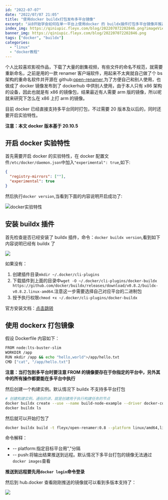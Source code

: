 ```yaml
---
id: "2022-07-07"
date: "2022/07/07 21:05"
title: "使用docker buildx打包发布多平台镜像"
excerpt: "从0开始学会如何在单一平台上使用docker 的 buildx插件打包多平台镜像并推送到dockerhub"
index_img: https://qiniupic.fleyx.com/blog/202207072202846.png?imageView2/2/w/200
banner_img: https://qiniupic.fleyx.com/blog/202207072202846.png
tags: ["docker", "buildx"]
categories:
  - "linux"
  - "docker教程"
---
```


<span id="blogIdSpan" style="display:none">2022-07-07</span>
个人比较喜欢影视作品，下载了大量的剧集视频，有些文件的命名不规范，就需要重新命名，之前是用的一款 renamer 客户端软件，用起来不太爽就自己做了个 bs 架构的重命名软件并开源在 github:[open-renamer](https://github.com/FleyX/open-renamer),为了方便自己和别人使用，也做成了 docker 镜像发布到了 dockerhub 中供别人使用，由于本人只有 x86 架构的设备，因此也就是有 x86 的镜像包，结果最近有人需要 arm 版的镜像，所以呢就来研究下怎么在 x86 上打 arm 的镜像。

目前 docker 已经直接支持多平台同时打包，不过需要 20 版本及以后的，同时还要开启实验特性。

**注意：本文 docker 版本基于 20.10.5**

## 开启 docker 实验特性

首先需要开启 docker 的实验特性，在 docker 配置文件`/etc/docker/daemon.json`中加入`"experimental": true`,如下:

```json
{
  "registry-mirrors": [""],
  "experimental": true
}
```

然后执行`docker version`,当看到下面的内容说明开启成功了:

![docker实验特性](https://qiniupic.fleyx.com/blog/202207072216592.png)

## 安装 buildx 插件

首先检查是否已经安装了 buildx 插件，命令：`docker buildx version`,看到如下内容说明已经有 buildx 了

![](https://qiniupic.fleyx.com/blog/202207072226764.png)

如果没有：

1. 创建插件目录`mkdir ~/.docker/cli-plugins`
2. 下载插件到上面的目录中`wget -O ~/.docker/cli-plugins/docker-buildx https://github.com/docker/buildx/releases/download/v0.8.2/buildx-v0.8.2.linux-amd64`.注意这一步需要选择自己对应平台的二进制包
3. 授予执行权限`chmod +x ~/.docker/cli-plugins/docker-buildx`

官方安装文档：[点击跳转](https://github.com/docker/buildx/#installing)

## 使用 dockerx 打包镜像

假设 Dockerfile 内容如下：

```bash
FROM node:lts-buster-slim
WORKDIR /app
RUN mkdir /app && echo "hello,world">/app/hello.txt
CMD ["cat", "/app/hello.txt"]
```

**注意：当打包到多平台时要注意 FROM 的镜像要存在于你指定的平台中，另外其中的所有操作都要能在多平台中执行**

然后创建一个构建实例。默认情况下 buildx 不支持多平台打包

```bash
# 创建构建实例。通俗的讲，就是创建用于执行构建任务的节点
docker buildx create --use --name build-node-example --driver docker-container
docker buildx ls
```

然后就可以开始打包了

```bash
docker buildx build -t fleyx/open-renamer:0.8 --platform linux/amd64,linux/arm64 --push .
```

命令解释：

- -- platform:指定目标平台用","分隔
- -- push:将输出结果推送到远程。默认情况下多平台打包的镜像无法通过`docker images`查看

**推送到远程要先用`docker login`命令登录**

然后到 hub.docker 查看刚刚推送的镜像就可以看到多版本支持了：

![](https://qiniupic.fleyx.com/blog/202207072308123.png)
